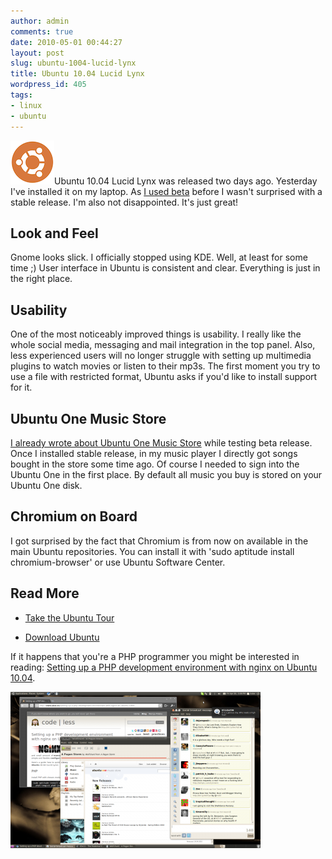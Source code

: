```yaml
---
author: admin
comments: true
date: 2010-05-01 00:44:27
layout: post
slug: ubuntu-1004-lucid-lynx
title: Ubuntu 10.04 Lucid Lynx
wordpress_id: 405
tags:
- linux
- ubuntu
---
```


![Ubuntu Loo](/uploads/wp/2010/05/ubuntulogo-circle.png)Ubuntu 10.04 Lucid Lynx was released two days ago. Yesterday I've installed it on my laptop. As [I used beta](/ubuntu-1004-lucid-lynx-is-just-around-the-corner) before I wasn't surprised with a stable release. I'm also not disappointed. It's just great!


## Look and Feel


Gnome looks slick. I officially stopped using KDE. Well, at least for some time ;) User interface in Ubuntu is consistent and clear. Everything is just in the right place.


## Usability


One of the most noticeably improved things is usability. I really like the whole social media, messaging and mail integration in the top panel. Also, less experienced users will no longer struggle with setting up multimedia plugins to watch movies or listen to their mp3s. The first moment you try to use a file with restricted format, Ubuntu asks if you'd like to install support for it.


## Ubuntu One Music Store


[I already wrote about Ubuntu One Music Store](/ubuntu-one-music-store-is-now-public) while testing beta release. Once I installed stable release, in my music player I directly got songs bought in the store some time ago. Of course I needed to sign into the Ubuntu One in the first place. By default all music you buy is stored on your Ubuntu One disk.


## Chromium on Board


I got surprised by the fact that Chromium is from now on available in the main Ubuntu repositories. You can install it with  'sudo aptitude install chromium-browser' or use Ubuntu Software Center.


## Read More





	
  * [Take the Ubuntu Tour](http://www.ubuntu.com/products/whatisubuntu/1004features)

	
  * [Download Ubuntu](http://www.ubuntu.com/getubuntu/download)


If it happens that you're a PHP programmer you might be interested in reading: [Setting up a PHP development environment with nginx on Ubuntu 10.04](/setting-up-a-php-development-environment-with-nginx-on-ubuntu-1004).


[](/uploads/wp/2010/05/ubuntu1004-02.png)[![Ubuntu 10.04 Lucid Lynx](/uploads/wp/2010/05/ubuntu1004-02-400x250.png)](/uploads/wp/2010/05/ubuntu1004-02.png)
